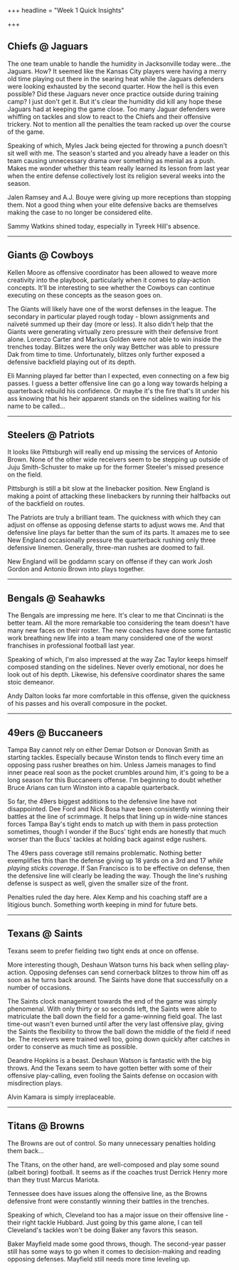 +++
headline = "Week 1 Quick Insights"

+++
## Chiefs @ Jaguars

The one team unable to handle the humidity in Jacksonville today were...the Jaguars. How? It seemed like the Kansas City players were having a merry old time playing out there in the searing heat while the Jaguars defenders were looking exhausted by the second quarter. How the hell is this even possible? Did these Jaguars never once practice outside during training camp? I just don't get it. But it's clear the humidity did kill any hope these Jaguars had at keeping the game close. Too many Jaguar defenders were whiffing on tackles and slow to react to the Chiefs and their offensive trickery. Not to mention all the penalties the team racked up over the course of the game.

Speaking of which, Myles Jack being ejected for throwing a punch doesn't sit well with me. The season's started and you already have a leader on this team causing unnecessary drama over something as menial as a push. Makes me wonder whether this team really learned its lesson from last year when the entire defense collectively lost its religion several weeks into the season.

Jalen Ramsey and A.J. Bouye were giving up more receptions than stopping them. Not a good thing when your elite defensive backs are themselves making the case to no longer be considered elite.

Sammy Watkins shined today, especially in Tyreek Hill's absence.

***

## Giants @ Cowboys

Kellen Moore as offensive coordinator has been allowed to weave more creativity into the playbook, particularly when it comes to play-action concepts. It'll be interesting to see whether the Cowboys can continue executing on these concepts as the season goes on.

The Giants will likely have one of the worst defenses in the league. The secondary in particular played rough today - blown assignments and naïveté summed up their day (more or less). It also didn't help that the Giants were generating virtually zero pressure with their defensive front alone. Lorenzo Carter and Markus Golden were not able to win inside the trenches today. Blitzes were the only way Bettcher was able to pressure Dak from time to time. Unfortunately, blitzes only further exposed a defensive backfield playing out of its depth.

Eli Manning played far better than I expected, even connecting on a few big passes. I guess a better offensive line can go a long way towards helping a quarterback rebuild his confidence. Or maybe it's the fire that's lit under his ass knowing that his heir apparent stands on the sidelines waiting for his name to be called...

***

## Steelers @ Patriots

It looks like Pittsburgh will really end up missing the services of Antonio Brown. None of the other wide receivers seem to be stepping up outside of Juju Smith-Schuster to make up for the former Steeler's missed presence on the field.

Pittsburgh is still a bit slow at the linebacker position. New England is making a point of attacking these linebackers by running their halfbacks out of the backfield on routes.

The Patriots are truly a brilliant team. The quickness with which they can adjust on offense as opposing defense starts to adjust wows me. And that defensive line plays far better than the sum of its parts. It amazes me to see New England occasionally pressure the quarterback rushing only three defensive linemen. Generally, three-man rushes are doomed to fail.

New England will be goddamn scary on offense if they can work Josh Gordon and Antonio Brown into plays together.

***

## Bengals @ Seahawks

The Bengals are impressing me here. It's clear to me that Cincinnati is the better team. All the more remarkable too considering the team doesn't have many new faces on their roster. The new coaches have done some fantastic work breathing new life into a team many considered one of the worst franchises in professional football last year.

Speaking of which, I'm also impressed at the way Zac Taylor keeps himself composed standing on the sidelines. Never overly emotional, nor does he look out of his depth. Likewise, his defensive coordinator shares the same stoic demeanor. 

Andy Dalton looks far more comfortable in this offense, given the quickness of his passes and his overall composure in the pocket.

***

## 49ers @ Buccaneers

Tampa Bay cannot rely on either Demar Dotson or Donovan Smith as starting tackles. Especially because Winston tends to flinch every time an opposing pass rusher breathes on him. Unless Jameis manages to find inner peace real soon as the pocket crumbles around him, it's going to be a long season for this Buccaneers offense. I'm beginning to doubt whether Bruce Arians can turn Winston into a capable quarterback.

So far, the 49ers biggest additions to the defensive line have not disappointed. Dee Ford and Nick Bosa have been consistently winning their battles at the line of scrimmage. It helps that lining up in wide-nine stances forces Tampa Bay's tight ends to match up with them in pass protection sometimes, though I wonder if the Bucs' tight ends are honestly that much worser than the Bucs' tackles at holding back against edge rushers.

The 49ers pass coverage still remains problematic. Nothing better exemplifies this than the defense giving up 18 yards on a 3rd and 17 _while playing sticks coverage_. If San Francisco is to be effective on defense, then the defensive line will clearly be leading the way. Though the line's rushing defense is suspect as well, given the smaller size of the front.

Penalties ruled the day here. Alex Kemp and his coaching staff are a litigious bunch. Something worth keeping in mind for future bets.

***

## Texans @ Saints

Texans seem to prefer fielding two tight ends at once on offense.

More interesting though, Deshaun Watson turns his back when selling play-action. Opposing defenses can send cornerback blitzes to throw him off as soon as he turns back around. The Saints have done that successfully on a number of occasions.

The Saints clock management towards the end of the game was simply phenomenal. With only thirty or so seconds left, the Saints were able to matriculate the ball down the field for a game-winning field goal. The last time-out wasn't even burned until after the very last offensive play, giving the Saints the flexibility to throw the ball down the middle of the field if need be. The receivers were trained well too, going down quickly after catches in order to conserve as much time as possible.

Deandre Hopkins is a beast. Deshaun Watson is fantastic with the big throws. And the Texans seem to have gotten better with some of their offensive play-calling, even fooling the Saints defense on occasion with misdirection plays.

Alvin Kamara is simply irreplaceable.

***

## Titans @ Browns

The Browns are out of control. So many unnecessary penalties holding them back...

The Titans, on the other hand, are well-composed and play some sound (albeit boring) football. It seems as if the coaches trust Derrick Henry more than they trust Marcus Mariota.

Tennessee does have issues along the offensive line, as the Browns defensive front were constantly winning their battles in the trenches.

Speaking of which, Cleveland too has a major issue on their offensive line - their right tackle Hubbard. Just going by this game alone, I can tell Cleveland's tackles won't be doing Baker any favors this season.

Baker Mayfield made some good throws, though. The second-year passer still has some ways to go when it comes to decision-making and reading opposing defenses. Mayfield still needs more time leveling up.